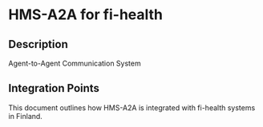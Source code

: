# HMS-A2A for fi-health

## Description

Agent-to-Agent Communication System

## Integration Points

This document outlines how HMS-A2A is integrated with fi-health systems in Finland.
